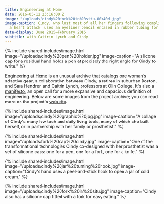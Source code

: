 ```yaml
---
title: Engineering at Home
date: 2016-05-12 23:16:00 Z
image: "/uploads/cindy%20fork%20in%20situ-00b40d.jpg"
image-caption: Cindy, who lost most of all her fingers following complications from
  a heart attack, uses an eyeliner pencil encased in rubber tubing for easy application.
date-display: June 2015–February 2016
subtitle: with Caitrin Lynch and Cindy
---
```


{% include shared-includes/image.html
  image="/uploads/cindy%20pen%20holder.jpg"
  image-caption="A silicone cap for a residual hand holds a pen at precisely the right angle for Cindy to write." %}

[Engineering at Home](http://engineeringathome.org/) is an unusual archive that catalogs one woman's adaptive gear, a collaboration between Cindy, a retiree in suburban Boston, and Sara Hendren and Caitrin Lynch, professors at Olin College. It's also a [manifesto](http://engineeringathome.org/manifesto), an open call for a more expansive and capacious definition of engineering. Below are some images from the project archive; you can read more on the project's [web site](http://engineeringathome.org/).

{% include shared-includes/image.html
  image="/uploads/cindy%20graphic%20jpg.jpg"
  image-caption="A collage of Cindy's many low tech and daily living tools, many of which she built herself, or in partnership with her family or prosthetist." %}

{% include shared-includes/image.html
  image="/uploads/fork%20cap%20cindy.jpg"
  image-caption="One of the transformational technologies Cindy co-designed with her prosthetist was a set of silicone caps: one for a pen, one for a fork, one for a knife." %}


{% include shared-includes/image.html
  image="/uploads/cindy%20jar%20turning%20hook.jpg"
  image-caption="Cindy's hand uses a peel-and-stick hook to open a jar of cold cream." %}

{% include shared-includes/image.html
  image="/uploads/cindy%20fork%20in%20situ.jpg"
  image-caption="Cindy also has a silicone cap fitted with a fork for easy eating." %}
